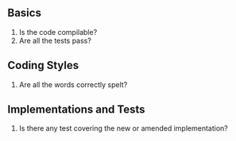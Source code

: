 ## Basics
1. Is the code compilable?
1. Are all the tests pass?

## Coding Styles
1. Are all the words correctly spelt?

## Implementations and Tests
1. Is there any test covering the new or amended implementation?
